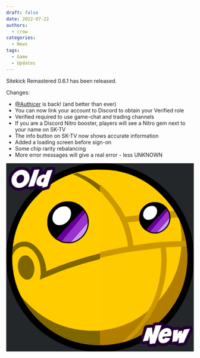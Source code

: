 ```yaml
---
draft: false
date: 2022-07-22 
authors:
  - crow
categories:
  - News
tags:
  - Game
  - Updates
---
```


Sitekick Remastered 0.6.1 has been released.

Changes:<br>
- [@Authicer](https://discord.com/channels/@me/702910978848719010) is back! (and better than ever)<br>
- You can now link your account to Discord to obtain your Verified role<br>
- Verified required to use game-chat and trading channels<br>
- If you are a Discord Nitro booster, players will see a Nitro gem next to your name on SK-TV<br>
- The info button on SK-TV now shows accurate information<br>
- Added a loading screen before sign-on<br>
- Some chip rarity rebalancing<br>
- More error messages will give a real error - less UNKNOWN<br>

![Test](https://raw.githubusercontent.com/SitekickRemastered/Docs/main/docs/images/blog/sitepic2.png)